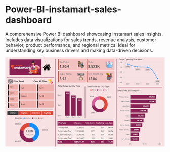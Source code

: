 # Power-BI-instamart-sales-dashboard
A comprehensive Power BI dashboard showcasing Instamart sales insights. Includes data visualizations for sales trends, revenue analysis, customer behavior, product performance, and regional metrics. Ideal for understanding key business drivers and making data-driven decisions.

<img src="https://github.com/RajeshNinja/Power-BI-instamart-sales-dashboard/blob/21538c84be74fbffb3c356f7fe07ce071261b2b4/Screenshot%20(131).png" alt="Image Description" width="600">
<br>

